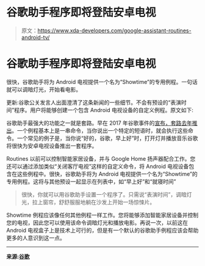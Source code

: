 # 谷歌助手程序即将登陆安卓电视

> 原文：<https://www.xda-developers.com/google-assistant-routines-android-tv/>

# 谷歌助手程序即将登陆安卓电视

很快，谷歌助手将为 Android 电视提供一个名为“Showtime”的专用例程。一句话就可以调暗灯光，开始看电影。

更新:谷歌公关发言人出面澄清了这条新闻的一些细节。不会有预设的“表演时间”程序。用户将能够创建一个包含 Android 电视设备的自定义例程。原文如下:

谷歌助手最强大的功能之一就是套路。早在 2017 年谷歌事件的[宣布，套路](https://www.xda-developers.com/google-home-feature-updates-broadcast/)[去年推出](https://www.xda-developers.com/google-home-routines-available/)。一个例程基本上是一串命令，当你说出一个特定的短语时，就会执行这些命令。一个常见的例子是，当你说“好的，谷歌，早上好”时，打开灯并播放音乐谷歌将很快为安卓电视设备推出一套程序。

Routines 以前可以控制智能家居设备，并与 Google Home 扬声器配合工作。您还可以通过添加类似“关闭客厅电视”这样的自定义命令，将 Android 电视设备包含在这些例程中。很快，谷歌助手将为 Android 电视提供一个名为“Showtime”的专用例程。这将与其他预设一起显示在列表中，如“早上好”和“就寝时间”

> 很快，你就可以用谷歌助手设置一个程序了。只需说“表演时间”，调暗灯光，拉上窗帘，舒舒服服地躺在沙发上开始一场惊悚片。

Showtime 例程应该像任何其他例程一样工作。您将能够添加智能家居设备并控制您的电视，因此您可以使用该命令调暗灯光和播放电影。再说一次，以前这在 Android 电视盒子上是技术上可行的，但是有一个默认的谷歌助手例程应该会帮助更多的人意识到这一点。

* * *

**来源:[谷歌](https://www.blog.google/products/android-tv/five-tips-unwind-android-tv/)**